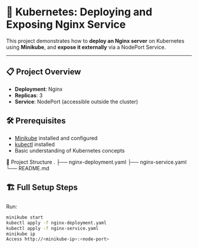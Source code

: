 # 🚀 Kubernetes: Deploying and Exposing Nginx Service

This project demonstrates how to **deploy an Nginx server** on Kubernetes using **Minikube**, and **expose it externally** via a NodePort Service.

---

## 📋 Project Overview

- **Deployment**: Nginx
- **Replicas**: 3
- **Service**: NodePort (accessible outside the cluster)


## 🛠️ Prerequisites

- [Minikube](https://minikube.sigs.k8s.io/docs/start/) installed and configured
- [kubectl](https://kubernetes.io/docs/tasks/tools/) installed
- Basic understanding of Kubernetes concepts


📂 Project Structure
.
├── nginx-deployment.yaml
├── nginx-service.yaml
└── README.md


## 🏗️ Full Setup Steps

### 
Run:
```bash
minikube start
kubectl apply -f nginx-deployment.yaml
kubectl apply -f nginx-service.yaml
minikube ip
Access http://<minikube-ip>:<node-port>
```

